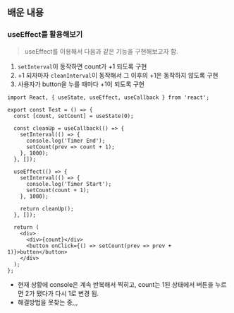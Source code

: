 ## 배운 내용

### useEffect를 활용해보기

> useEffect를 이용해서 다음과 같은 기능을 구현해보고자 함.

1. `setInterval`이 동작하면 count가 +1 되도록 구현
2. +1 되자마자 `cleanInterval`이 동작해서 그 이후의 +1은 동작하지 않도록 구현
3. 사용자가 button을 누를 때마다 +1이 되도록 구현

```JS
import React, { useState, useEffect, useCallback } from 'react';

export const Test = () => {
  const [count, setCount] = useState(0);

  const cleanUp = useCallback(() => {
    setInterval(() => {
      console.log('Timer End');
      setCount(prev => count + 1);
    }, 1000);
  }, []);

  useEffect(() => {
    setInterval(() => {
      console.log('Timer Start');
      setCount(count + 1);
    }, 1000);

    return cleanUp();
  }, []);

  return (
    <div>
      <div>{count}</div>
      <button onClick={() => setCount(prev => prev + 1)}>button</button>
    </div>
  );
};
```

- 현재 상황에 console은 계속 반복해서 찍히고, count는 1된 상태에서 버튼을 누르면 2가 됐다가 다시 1로 변경 됨.
- 해결방법을 못찾는 중,,,
